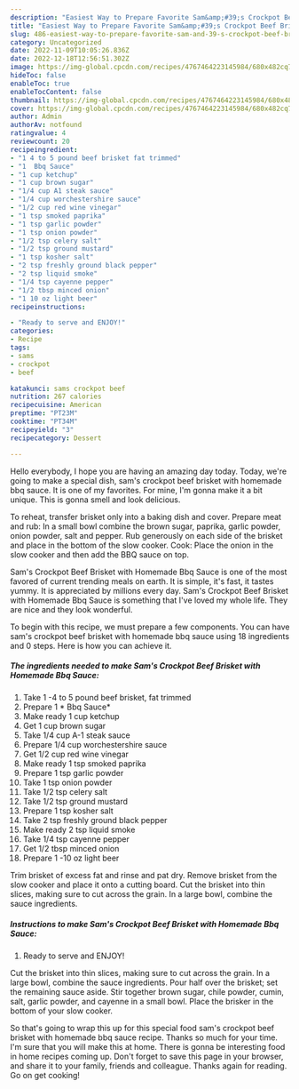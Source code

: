 ```yaml
---
description: "Easiest Way to Prepare Favorite Sam&amp;#39;s Crockpot Beef Brisket with Homemade Bbq Sauce"
title: "Easiest Way to Prepare Favorite Sam&amp;#39;s Crockpot Beef Brisket with Homemade Bbq Sauce"
slug: 486-easiest-way-to-prepare-favorite-sam-and-39-s-crockpot-beef-brisket-with-homemade-bbq-sauce
category: Uncategorized
date: 2022-11-09T10:05:26.836Z
date: 2022-12-18T12:56:51.302Z
image: https://img-global.cpcdn.com/recipes/4767464223145984/680x482cq70/sams-crockpot-beef-brisket-with-homemade-bbq-sauce-recipe-main-photo.jpg
hideToc: false
enableToc: true
enableTocContent: false
thumbnail: https://img-global.cpcdn.com/recipes/4767464223145984/680x482cq70/sams-crockpot-beef-brisket-with-homemade-bbq-sauce-recipe-main-photo.jpg
cover: https://img-global.cpcdn.com/recipes/4767464223145984/680x482cq70/sams-crockpot-beef-brisket-with-homemade-bbq-sauce-recipe-main-photo.jpg
author: Admin
authorAv: notfound
ratingvalue: 4
reviewcount: 20
recipeingredient:
- "1 4 to 5 pound beef brisket fat trimmed"
- "1  Bbq Sauce"
- "1 cup ketchup"
- "1 cup brown sugar"
- "1/4 cup A1 steak sauce"
- "1/4 cup worchestershire sauce"
- "1/2 cup red wine vinegar"
- "1 tsp smoked paprika"
- "1 tsp garlic powder"
- "1 tsp onion powder"
- "1/2 tsp celery salt"
- "1/2 tsp ground mustard"
- "1 tsp kosher salt"
- "2 tsp freshly ground black pepper"
- "2 tsp liquid smoke"
- "1/4 tsp cayenne pepper"
- "1/2 tbsp minced onion"
- "1 10 oz light beer"
recipeinstructions:

- "Ready to serve and ENJOY!"
categories:
- Recipe
tags:
- sams
- crockpot
- beef

katakunci: sams crockpot beef 
nutrition: 267 calories
recipecuisine: American
preptime: "PT23M"
cooktime: "PT34M"
recipeyield: "3"
recipecategory: Dessert

---
```



Hello everybody, I hope you are having an amazing day today. Today, we're going to make a special dish, sam&#39;s crockpot beef brisket with homemade bbq sauce. It is one of my favorites. For mine, I'm gonna make it a bit unique. This is gonna smell and look delicious.

To reheat, transfer brisket only into a baking dish and cover. Prepare meat and rub: In a small bowl combine the brown sugar, paprika, garlic powder, onion powder, salt and pepper. Rub generously on each side of the brisket and place in the bottom of the slow cooker. Cook: Place the onion in the slow cooker and then add the BBQ sauce on top.

Sam&#39;s Crockpot Beef Brisket with Homemade Bbq Sauce is one of the most favored of current trending meals on earth. It is simple, it's fast, it tastes yummy. It is appreciated by millions every day. Sam&#39;s Crockpot Beef Brisket with Homemade Bbq Sauce is something that I've loved my whole life. They are nice and they look wonderful.


To begin with this recipe, we must prepare a few components. You can have sam&#39;s crockpot beef brisket with homemade bbq sauce using 18 ingredients and 0 steps. Here is how you can achieve it.

<!--inarticleads1-->

##### The ingredients needed to make Sam&#39;s Crockpot Beef Brisket with Homemade Bbq Sauce:

1. Take 1 -4 to 5 pound beef brisket, fat trimmed
1. Prepare 1 * Bbq Sauce*
1. Make ready 1 cup ketchup
1. Get 1 cup brown sugar
1. Take 1/4 cup A-1 steak sauce
1. Prepare 1/4 cup worchestershire sauce
1. Get 1/2 cup red wine vinegar
1. Make ready 1 tsp smoked paprika
1. Prepare 1 tsp garlic powder
1. Take 1 tsp onion powder
1. Take 1/2 tsp celery salt
1. Take 1/2 tsp ground mustard
1. Prepare 1 tsp kosher salt
1. Take 2 tsp freshly ground black pepper
1. Make ready 2 tsp liquid smoke
1. Take 1/4 tsp cayenne pepper
1. Get 1/2 tbsp minced onion
1. Prepare 1 -10 oz light beer


Trim brisket of excess fat and rinse and pat dry. Remove brisket from the slow cooker and place it onto a cutting board. Cut the brisket into thin slices, making sure to cut across the grain. In a large bowl, combine the sauce ingredients. 

<!--inarticleads2-->

##### Instructions to make Sam&#39;s Crockpot Beef Brisket with Homemade Bbq Sauce:


1. Ready to serve and ENJOY!

Cut the brisket into thin slices, making sure to cut across the grain. In a large bowl, combine the sauce ingredients. Pour half over the brisket; set the remaining sauce aside. Stir together brown sugar, chile powder, cumin, salt, garlic powder, and cayenne in a small bowl. Place the brisker in the bottom of your slow cooker. 

So that's going to wrap this up for this special food sam&#39;s crockpot beef brisket with homemade bbq sauce recipe. Thanks so much for your time. I'm sure that you will make this at home. There is gonna be interesting food in home recipes coming up. Don't forget to save this page in your browser, and share it to your family, friends and colleague. Thanks again for reading. Go on get cooking!
